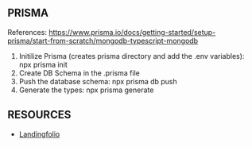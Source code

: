 
## PRISMA

References: https://www.prisma.io/docs/getting-started/setup-prisma/start-from-scratch/mongodb-typescript-mongodb

1. Initilize Prisma (creates prisma directory and add the .env variables): npx prisma init
2. Create DB Schema in the .prisma file
3. Push the database schema: npx prisma db push
4. Generate the types: npx prisma generate


## RESOURCES
<!-- unrodered list -->
* [Landingfolio](https://www.landingfolio.com/library/faq/tailwind)
